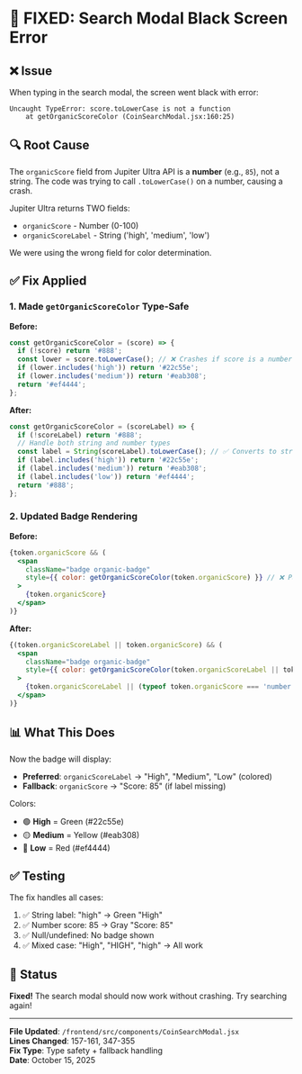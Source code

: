 # 🐛 FIXED: Search Modal Black Screen Error

## ❌ Issue

When typing in the search modal, the screen went black with error:
```
Uncaught TypeError: score.toLowerCase is not a function
    at getOrganicScoreColor (CoinSearchModal.jsx:160:25)
```

## 🔍 Root Cause

The `organicScore` field from Jupiter Ultra API is a **number** (e.g., `85`), not a string. The code was trying to call `.toLowerCase()` on a number, causing a crash.

Jupiter Ultra returns TWO fields:
- `organicScore` - Number (0-100)
- `organicScoreLabel` - String ('high', 'medium', 'low')

We were using the wrong field for color determination.

## ✅ Fix Applied

### 1. Made `getOrganicScoreColor` Type-Safe

**Before:**
```javascript
const getOrganicScoreColor = (score) => {
  if (!score) return '#888';
  const lower = score.toLowerCase(); // ❌ Crashes if score is a number
  if (lower.includes('high')) return '#22c55e';
  if (lower.includes('medium')) return '#eab308';
  return '#ef4444';
};
```

**After:**
```javascript
const getOrganicScoreColor = (scoreLabel) => {
  if (!scoreLabel) return '#888';
  // Handle both string and number types
  const label = String(scoreLabel).toLowerCase(); // ✅ Converts to string first
  if (label.includes('high')) return '#22c55e';
  if (label.includes('medium')) return '#eab308';
  if (label.includes('low')) return '#ef4444';
  return '#888';
};
```

### 2. Updated Badge Rendering

**Before:**
```jsx
{token.organicScore && (
  <span 
    className="badge organic-badge"
    style={{ color: getOrganicScoreColor(token.organicScore) }} // ❌ Passing number
  >
    {token.organicScore}
  </span>
)}
```

**After:**
```jsx
{(token.organicScoreLabel || token.organicScore) && (
  <span 
    className="badge organic-badge"
    style={{ color: getOrganicScoreColor(token.organicScoreLabel || token.organicScore) }} // ✅ Prefers label string
  >
    {token.organicScoreLabel || (typeof token.organicScore === 'number' ? 'Score: ' + token.organicScore : token.organicScore)}
  </span>
)}
```

## 📊 What This Does

Now the badge will display:
- **Preferred**: `organicScoreLabel` → "High", "Medium", "Low" (colored)
- **Fallback**: `organicScore` → "Score: 85" (if label missing)

Colors:
- 🟢 **High** = Green (#22c55e)
- 🟡 **Medium** = Yellow (#eab308)  
- 🔴 **Low** = Red (#ef4444)

## ✅ Testing

The fix handles all cases:
1. ✅ String label: "high" → Green "High"
2. ✅ Number score: 85 → Gray "Score: 85"
3. ✅ Null/undefined: No badge shown
4. ✅ Mixed case: "High", "HIGH", "high" → All work

## 🚀 Status

**Fixed!** The search modal should now work without crashing. Try searching again!

---

**File Updated**: `/frontend/src/components/CoinSearchModal.jsx`  
**Lines Changed**: 157-161, 347-355  
**Fix Type**: Type safety + fallback handling  
**Date**: October 15, 2025
